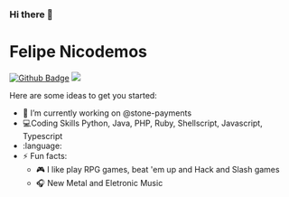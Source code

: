 ### Hi there 👋

# Felipe Nicodemos

[![Github Badge](https://img.shields.io/badge/-Github-000?style=flat-square&logo=Github&logoColor=white&link=https://github.com/nymalone)](https://github.com/Nicodemos305)
![](https://komarev.com/ghpvc/?username=Nicodemos305&color=blueviolet)



Here are some ideas to get you started:

- 🔭 I’m currently working on  @stone-payments 
- :computer:Coding Skills Python, Java, PHP, Ruby, Shellscript, Javascript, Typescript
- :language:
- ⚡ Fun facts: 
  - :video_game: I like play RPG games, beat 'em up and Hack and Slash games
  - :headphones: New Metal and Eletronic Music

